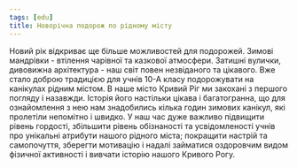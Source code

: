 ```yaml
---
tags: [edu]
title: Новорічна подорож по рідному місту
---
```


Новий рік відкриває ще більше можливостей для подорожей. Зимові мандрівки - втілення чарівної та казкової атмосфери. Затишні вулички, дивовижна архітектура - наш світ повен незвіданого та цікавого. Вже стало доброю традицією для учнів 10-А класу подорожувати на канікулах рідним містом. В наше місто Кривий Ріг ми закохані з першого погляду і назавжди. Історія його настільки цікава і багатогранна, що для ознайомлення з нею нам знадобились кілька годин зимових канікул, які пролетіли непомітно і швидко. У наш час дуже важливо підвищити рівень гордості, збільшити рівень обізнаності та усвідомленості учнів про унікальні атрибути нашого рідного міста; покращити настрій та самопочуття, зберегти мотивацію і надалі займатися оздоровчим видом фізичної активності і вивчати історію нашого Кривого Рогу.

<slideshow id="72157691917643425"></slideshow>
